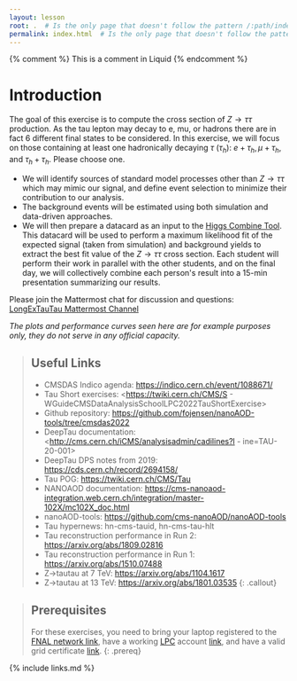 ```yaml
---
layout: lesson
root: .  # Is the only page that doesn't follow the pattern /:path/index.html
permalink: index.html  # Is the only page that doesn't follow the pattern /:path/index.html
---
```


<!-- this is an html comment -->

{% comment %} This is a comment in Liquid {% endcomment %}


# Introduction

The goal of this exercise is to compute the cross section of $Z \to \tau \tau$ 
production. As the tau lepton may decay to e, mu, or hadrons there are in fact 6 different final states to be considered. In this exercise, we will focus on those containing at least one hadronically decaying $\tau$ ($\tau_h$): $e+\tau_h, \mu+\tau_h,$ and $\tau_h+\tau_h$. Please choose one. 

* We will identify sources of standard model processes other than $Z \to \tau \tau$  which may mimic our signal, and define event selection to minimize their contribution to our analysis. 
* The background events will be estimated using both simulation and data-driven approaches. 
* We will then prepare a datacard as an input to the [Higgs Combine Tool](https://cms-analysis.github.io/HiggsAnalysis-CombinedLimit/). This datacard will be used to perform a maximum likelihood fit of the expected signal (taken from simulation) and background yields to extract the best fit value of the $Z \to \tau \tau$  cross section. Each student will perform their work in parallel with the other students, and on the final day, we will collectively combine each person's result into a 15-min presentation summarizing our results.

<!-- Introductory slides can be found [here](https://twiki.cern.ch/twiki/pub/CMS/SWGuideCMSDataAnalysisSchoolLPC2023ZTauTauXsec/LongExerciseZTauTau.pdf). -->

Please join the Mattermost chat for discussion and questions: [LongExTauTau Mattermost Channel](https://mattermost.web.cern.ch/cmsdaslpc2023/channels/longexerciseztautau)

*The plots and performance curves seen here are for example purposes only, they do not serve in any official capacity.*


> ## Useful Links
> - CMSDAS Indico agenda: <https://indico.cern.ch/event/1088671/>
> - Tau Short exercises: <https://twiki.cern.ch/CMS/S - WGuideCMSDataAnalysisSchoolLPC2022TauShortExercise>
> - Github repository: <https://github.com/fojensen/nanoAOD-tools/tree/cmsdas2022>
> - DeepTau documentation: <http://cms.cern.ch/iCMS/analysisadmin/cadilines?l - ine=TAU-20-001>
> - DeepTau DPS notes from 2019: <https://cds.cern.ch/record/2694158/>
> - Tau POG: <https://twiki.cern.ch/CMS/Tau>
> - NANOAOD documentation: <https://cms-nanoaod-integration.web.cern.ch/integration/master-102X/mc102X_doc.html>
> - nanoAOD-tools: <https://github.com/cms-nanoAOD/nanoAOD-tools>
> - Tau hypernews: hn-cms-tauid, hn-cms-tau-hlt
> - Tau reconstruction performance in Run 2: <https://arxiv.org/abs/1809.02816>
> - Tau reconstruction performance in Run 1: <https://arxiv.org/abs/1510.07488>
> - Z->tautau at 7 TeV: <https://arxiv.org/abs/1104.1617>
> - Z->tautau at 13 TeV: <https://arxiv.org/abs/1801.03535>
{: .callout}


> ## Prerequisites
>
> For these exercises, you need to bring your laptop registered to the [FNAL network link](http://www.uscms.org/uscms_at_work/computing/getstarted/index.shtml), have a working [LPC](https://twiki.cern.ch/twiki/bin/view/CMS/LPC) account [link](http://www.uscms.org/uscms_at_work/computing/getstarted/getaccount_fermilab.shtml), and have a valid grid certificate [link](http://www.uscms.org/uscms_at_work/computing/getstarted/get_grid_cert.shtml).
{: .prereq}


{% include links.md %}
